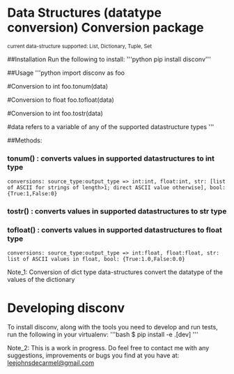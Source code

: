 # Data Structures (datatype conversion) Conversion package

<sup> current data-structure supported: List, Dictionary, Tuple, Set  </sup>

##Installation
Run the following to install:
'''python
pip install disconv'''


##Usage
'''python
import disconv as foo

#Conversion to int
foo.tonum(data)

#Conversion to float
foo.tofloat(data)

#Conversion to int
foo.tostr(data)

#data refers to a variable of any of the supported datastructure types 
'''




##Methods:
### tonum() : converts values in supported datastructures to int type
	conversions: source_type:output_type => int:int, float:int, str: [list of ASCII for strings of length>1; direct ASCII value otherwise], bool: {True:1,False:0}

### tostr() : converts values in supported datastructures to str type

### tofloat() : converts values in supported datastructures to float type
	conversions: source_type:output_type => int:float, float:float, str: list of ASCII values in float, bool: {True:1.0,False:0.0}

Note_1: Conversion of dict type data-structures convert the datatype of the values of the dictionary

# Developing disconv

To install disconv, along with the tools you need to develop and run tests, run the following in your virtualenv:
'''bash
$ pip install -e .[dev]
'''

Note_2: This is a work in progress. Do feel free to contact me with any suggestions, improvements or bugs you find at you have at: leejohnsdecarmel@gmail.com




